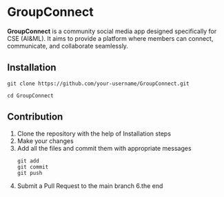 # GroupConnect

**GroupConnect** is a community social media app designed specifically for CSE (AI&ML). It aims to provide a platform where members can connect, communicate, and collaborate seamlessly. 

## Installation
```
git clone https://github.com/your-username/GroupConnect.git
```
```
cd GroupConnect
```

## Contribution
1) Clone the repository with the help of Installation steps
2) Make your changes
3) Add all the files and commit them with appropriate messages
   ```
   git add
   git commit
   git push
   ```
5) Submit a Pull Request to the main branch
6.the end



